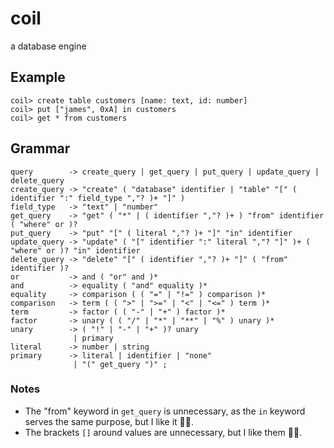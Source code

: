 # coil
a database engine
## Example
```
coil> create table customers [name: text, id: number]
coil> put ["james", 0xA] in customers
coil> get * from customers
```
## Grammar
```
query        -> create_query | get_query | put_query | update_query | delete_query
create_query -> "create" ( "database" identifier | "table" "[" ( identifier ":" field_type ","? )+ "]" )
field_type   -> "text" | "number"
get_query    -> "get" ( "*" | ( identifier ","? )+ ) "from" identifier ( "where" or )?
put_query    -> "put" "[" ( literal ","? )+ "]" "in" identifier
update_query -> "update" ( "[" identifier ":" literal ","? "]" )+ ( "where" or )? "in" identifier
delete_query -> "delete" "[" ( identifier ","? )+ "]" ( "from" identifier )?
or           -> and ( "or" and )*
and          -> equality ( "and" equality )*
equality     -> comparison ( ( "=" | "!=" ) comparison )*
comparison   -> term ( ( ">" | ">=" | "<" | "<=" ) term )*
term         -> factor ( ( "-" | "+" ) factor )*
factor       -> unary ( ( "/" | "*" | "**" | "%" ) unary )*
unary        -> ( "!" | "-" | "+" )? unary
              | primary
literal      -> number | string
primary      -> literal | identifier | "none"
              | "(" get_query ")" ;
```
### Notes
- The "from" keyword in `get_query` is unnecessary, as the `in` keyword serves the same purpose, but I like it 🤷‍♀️.
- The brackets `[]` around values are unnecessary, but I like them 🤷‍♀️.